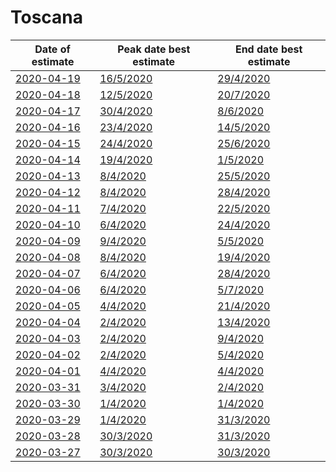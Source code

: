 # Toscana

|Date of estimate|Peak date best estimate|End date best estimate|
|----|----|----|
|[2020-04-19](2020-04-19/README.md)|[16/5/2020](2020-04-19/COVID-19_toscana_j14_2020-04-19.md)|[29/4/2020](2020-04-19/COVID-19_toscana_j7_2020-04-19.md)|
|[2020-04-18](2020-04-18/README.md)|[12/5/2020](2020-04-18/COVID-19_toscana_j9_2020-04-18.md)|[20/7/2020](2020-04-18/COVID-19_toscana_j9_2020-04-18.md)|
|[2020-04-17](2020-04-17/README.md)|[30/4/2020](2020-04-17/COVID-19_toscana_j8_2020-04-17.md)|[8/6/2020](2020-04-17/COVID-19_toscana_j8_2020-04-17.md)|
|[2020-04-16](2020-04-16/README.md)|[23/4/2020](2020-04-16/COVID-19_toscana_j7_2020-04-16.md)|[14/5/2020](2020-04-16/COVID-19_toscana_j7_2020-04-16.md)|
|[2020-04-15](2020-04-15/README.md)|[24/4/2020](2020-04-15/COVID-19_toscana_j13_2020-04-15.md)|[25/6/2020](2020-04-15/COVID-19_toscana_j7_2020-04-15.md)|
|[2020-04-14](2020-04-14/README.md)|[19/4/2020](2020-04-14/COVID-19_toscana_j13_2020-04-14.md)|[1/5/2020](2020-04-14/COVID-19_toscana_j12_2020-04-14.md)|
|[2020-04-13](2020-04-13/README.md)|[8/4/2020](2020-04-13/COVID-19_toscana_j8_2020-04-13.md)|[25/5/2020](2020-04-13/COVID-19_toscana_j11_2020-04-13.md)|
|[2020-04-12](2020-04-12/README.md)|[8/4/2020](2020-04-12/COVID-19_toscana_j7_2020-04-12.md)|[28/4/2020](2020-04-12/COVID-19_toscana_j11_2020-04-12.md)|
|[2020-04-11](2020-04-11/README.md)|[7/4/2020](2020-04-11/COVID-19_toscana_j7_2020-04-11.md)|[22/5/2020](2020-04-11/COVID-19_toscana_j10_2020-04-11.md)|
|[2020-04-10](2020-04-10/README.md)|[6/4/2020](2020-04-10/COVID-19_toscana_j7_2020-04-10.md)|[24/4/2020](2020-04-10/COVID-19_toscana_j10_2020-04-10.md)|
|[2020-04-09](2020-04-09/README.md)|[9/4/2020](2020-04-09/COVID-19_toscana_j10_2020-04-09.md)|[5/5/2020](2020-04-09/COVID-19_toscana_j9_2020-04-09.md)|
|[2020-04-08](2020-04-08/README.md)|[8/4/2020](2020-04-08/COVID-19_toscana_j10_2020-04-08.md)|[19/4/2020](2020-04-08/COVID-19_toscana_j9_2020-04-08.md)|
|[2020-04-07](2020-04-07/README.md)|[6/4/2020](2020-04-07/COVID-19_toscana_j9_2020-04-07.md)|[28/4/2020](2020-04-07/COVID-19_toscana_j8_2020-04-07.md)|
|[2020-04-06](2020-04-06/README.md)|[6/4/2020](2020-04-06/COVID-19_toscana_j9_2020-04-06.md)|[5/7/2020](2020-04-06/COVID-19_toscana_j7_2020-04-06.md)|
|[2020-04-05](2020-04-05/README.md)|[4/4/2020](2020-04-05/COVID-19_toscana_j8_2020-04-05.md)|[21/4/2020](2020-04-05/COVID-19_toscana_j7_2020-04-05.md)|
|[2020-04-04](2020-04-04/README.md)|[2/4/2020](2020-04-04/COVID-19_toscana_j7_2020-04-04.md)|[13/4/2020](2020-04-04/COVID-19_toscana_j7_2020-04-04.md)|
|[2020-04-03](2020-04-03/README.md)|[2/4/2020](2020-04-03/COVID-19_toscana_j7_2020-04-03.md)|[9/4/2020](2020-04-03/COVID-19_toscana_j7_2020-04-03.md)|
|[2020-04-02](2020-04-02/README.md)|[2/4/2020](2020-04-02/COVID-19_toscana_j7_2020-04-02.md)|[5/4/2020](2020-04-02/COVID-19_toscana_j7_2020-04-02.md)|
|[2020-04-01](2020-04-01/README.md)|[4/4/2020](2020-04-01/COVID-19_toscana_j9_2020-04-01.md)|[4/4/2020](2020-04-01/COVID-19_toscana_j7_2020-04-01.md)|
|[2020-03-31](2020-03-31/README.md)|[3/4/2020](2020-03-31/COVID-19_toscana_j7_2020-03-31.md)|[2/4/2020](2020-03-31/COVID-19_toscana_j10_2020-03-31.md)|
|[2020-03-30](2020-03-30/README.md)|[1/4/2020](2020-03-30/COVID-19_toscana_j7_2020-03-30.md)|[1/4/2020](2020-03-30/COVID-19_toscana_j8_2020-03-30.md)|
|[2020-03-29](2020-03-29/README.md)|[1/4/2020](2020-03-29/COVID-19_toscana_j7_2020-03-29.md)|[31/3/2020](2020-03-29/COVID-19_toscana_j7_2020-03-29.md)|
|[2020-03-28](2020-03-28/README.md)|[30/3/2020](2020-03-28/COVID-19_toscana_j7_2020-03-28.md)|[31/3/2020](2020-03-28/COVID-19_toscana_j7_2020-03-28.md)|
|[2020-03-27](2020-03-27/README.md)|[30/3/2020](2020-03-27/COVID-19_toscana_j7_2020-03-27.md)|[30/3/2020](2020-03-27/COVID-19_toscana_j7_2020-03-27.md)|
